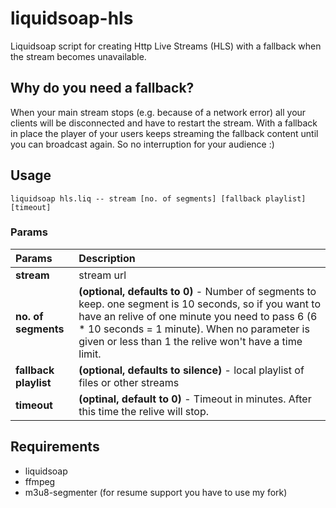 # liquidsoap-hls


Liquidsoap script for creating Http Live Streams (HLS) with a fallback when the stream becomes unavailable.

## Why do you need a fallback?

When your main stream stops (e.g. because of a network error) all your clients will be disconnected and have to restart the stream. With a fallback in place the player of your users keeps streaming the fallback content until you can broadcast again. So no interruption for your audience :)

## Usage

	liquidsoap hls.liq -- stream [no. of segments] [fallback playlist] [timeout]

### Params

|Params| Description |
| :------------- |:-------------| 
| **stream**      | stream url |
| **no. of segments**      | **(optional, defaults to 0)** - Number of segments to keep. one segment is 10 seconds, so if you want to have an relive of one minute you need to pass 6 (6 * 10 seconds = 1 minute). When no parameter is given or less than 1 the relive won't have a time limit.      |
| **fallback playlist** | **(optional, defaults to silence)** - local playlist of files or other streams      |
| **timeout** | **(optinal, default to 0)** - Timeout in minutes. After this time the relive will stop.     |

## Requirements
 * liquidsoap
 * ffmpeg
 * m3u8-segmenter (for resume support you have to use my fork)

